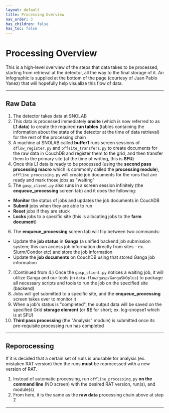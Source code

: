 ```yaml
---
layout: default
title: Processing Overview
nav_order: 3
has_children: false
has_toc: false
---
```


# **Processing Overview**

This is a high-level overview of the steps that data takes to be processed, starting from retrieval at the detector, all the way to the final storage of it. An infographic is supplied at the bottom of the page (courtesy of Juan Pablo Yanez) that will hopefully help visualize this flow of data.

---

## **Raw Data**
1. The detector takes data at SNOLAB
2. This data is processed immediately **onsite** (which is now referred to as **L1 data**) to create the required **run tables** (tables containing the information about the state of the detector at the time of data retrieval) for the rest of the processing chain
3. A machine at SNOLAB called **buffer1** runs screen sessions of `dflow_register.py` and `offsite_transfers.py` to create documents for the raw data in CouchDB and register them to the grid, and then transfer them to the primary site (at the time of writing, this is **SFU**)
4. Once this L1 data is ready to be processed (using the **second pass processing macro** which is commonly called the **processing module**), `offline_processing.py` will create job documents for the runs that are ready and mark those jobs as "waiting"
5. The `gasp_client.py` also runs in a screen session infinitely (the **enqueue_processing** screen tab) and it does the following:
  * **Monitor** the status of jobs and updates the job documents in CouchDB
  * **Submit** jobs when they are able to run
  * **Reset** jobs if they are stuck
  * **Locks** jobs to a specific site (this is allocating jobs to the **farm document**)
6. The **enqueue_processing** screen tab will flip between two commands:
  * Update the **job status** in **Ganga** (a unified backend job submission system; this can access job information directly from sites - ex. Slurm/Condor etc) and store the job information
  * Update the **job documents** on CouchDB using that stored Ganga job information
7. (Continued from 4.) Once the `gasp_client.py` notices a waiting job, it will utilize Ganga and our tools (in `data-flow/gasp/GangaSNOplus`) to package all necessary scripts and tools to run the job on the specified site (backend)
8. Jobs will get submitted to a specific site, and the **enqueue_processing** screen takes over to monitor it
9. When a job's status is "completed", the output data will be saved on the specified Grid **storage element** (or **SE** for short; ex. lcg-snopse1 which is at SFU)
10. **Third pass processing** (the "Analysis" module) is submitted once its pre-requisite processing run has completed

---

## **Reporocessing**
If it is decided that a certain set of runs is unusable for analysis (ex. mistaken RAT version) then the runs **must** be reprocessed with a new version of RAT.

1. Instead of automatic processing, run `offline_processing.py` **on the command line** (NO screen) with the desired RAT version, run(s), and module(s)
2. From here, it is the same as the **raw data** processing chain above at step 7.

---


